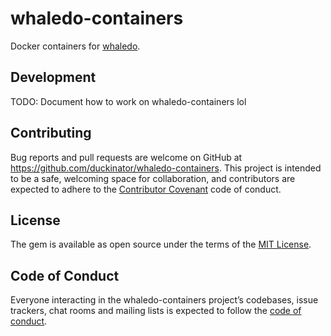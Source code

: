# whaledo-containers

Docker containers for [whaledo](https://github.com/duckinator/whaledo).

## Development

TODO: Document how to work on whaledo-containers lol

## Contributing

Bug reports and pull requests are welcome on GitHub at https://github.com/duckinator/whaledo-containers. This project is intended to be a safe, welcoming space for collaboration, and contributors are expected to adhere to the [Contributor Covenant](http://contributor-covenant.org) code of conduct.

## License

The gem is available as open source under the terms of the [MIT License](http://opensource.org/licenses/MIT).

## Code of Conduct

Everyone interacting in the whaledo-containers project’s codebases, issue trackers, chat rooms and mailing lists is expected to follow the [code of conduct](https://github.com/duckinator/whaledo-containers/blob/master/CODE_OF_CONDUCT.md).
